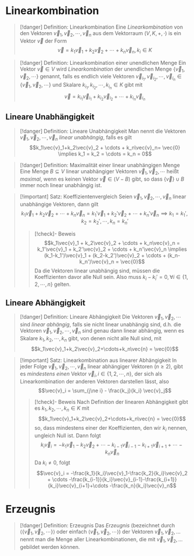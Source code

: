 # Linearkombination 

> [!danger] Definition: Linearkombination
> Eine *Linearkombination* von den Vektoren $\vec{v}_1, \vec{v}_2, \cdots, \vec{v}_n$ aus dem Vektorraum $(V, K, +, \cdot)$ is ein Vektor $\vec{v}$ der Form
> $$\vec{v} = k_1\vec{v}_1 + k_2\vec{v}_2 +\cdots + k_n\vec{v}_n, k_i \in K$$
	
> [!danger] Definition: Linearkombination einer unendlichen Menge
> Ein Vektor $\vec{v} \in V$ wird *Linearkombination* der unendlichen Menge $\lbrace\vec{v}_1, \vec{v}_2, \cdots\rbrace$ genannt, falls es endlich viele Vektoren $\vec{v}_{i_1}, \vec{v}_{i_2}, \cdots, \vec{v}_{i_n}\in \lbrace\vec{v}_1,\vec{v}_2,\cdots\rbrace$ und Skalare $k_{i_1}, k_{i_2}, \cdots, k_{i_n} \in K$ gibt mit
> $$\vec{v} = k_{i_1}\vec{v}_{i_1}+k_{i_2}\vec{v}_{i_2}+\cdots+k_{i_n}\vec{v}_{i_n}$$

## Lineare Unabhängigkeit

> [!danger] Definition: Lineare Unabhängigkeit
> Man nennt die Vektoren $\vec{v}_1,\vec{v}_2,\cdots, \vec{v}_n$ *linear unabhängig*, falls es gilt
> $$k_1\vec{v}_1+k_2\vec{v}_2 + \cdots + k_n\vec{v}_n= \vec{0} \implies k_1 = k_2 = \cdots = k_n = 0$$

> [!danger] Definition: Maximalität einer linear unabhängigen Menge 
> Eine Menge $B \subseteq V$ linear unabhängiger Vektoren $\vec{v}_1,\vec{v}_2,\cdots$ heißt *maximal*, wenn es keinen Vektor $\vec{v} \in (V - B)$ gibt, so dass $\lbrace\vec{v}\rbrace \cup B$ immer noch linear unabhängig ist.

> [!important] Satz: Koeffizientenvergleich
> Seien $\vec{v}_1,\vec{v}_2,\cdots,\vec{v}_n$ linear unabhängige Vektoren, dann gilt
> $$k_1\vec{v}_1 + k_2\vec{v}_2 + \cdots + k_n\vec{v}_n = k_1'\vec{v}_1 + k_2'\vec{v}_2 + \cdots + k_n'\vec{v}_n \implies k_1=k_1', k_2=k_2',\cdots,k_n=k_n'$$
> > [!check]- Beweis
> > $$k_1\vec{v}_1 + k_2\vec{v}_2 + \cdots + k_n\vec{v}_n = k_1'\vec{v}_1 + k_2'\vec{v}_2 + \cdots + k_n'\vec{v}_n \implies (k_1-k_1')\vec{v}_1 + (k_2-k_2')\vec{v}_2 + \cdots + (k_n-k_n')\vec{v}_n = \vec{0}$$
> > Da die Vektoren linear unabhängig sind, müssen die Koeffizienten davor alle Null sein. Also muss $k_i-k_i' = 0, \forall i \in \lbrace1,2,\cdots, n\rbrace$ gelten.

## Lineare Abhängigkeit

> [!danger] Definition: Lineare Abhängigkeit
> Die Vektoren $\vec{v}_1,\vec{v}_2,\cdots$ sind *linear abhängig*, falls sie nicht linear unabhängig sind, d.h. die Vektoren $\vec{v}_1,\vec{v}_2,\cdots, \vec{v}_n$ sind genau dann linear abhängig, wenn es Skalare $k_1, k_2,\cdots,k_n$ gibt, von denen nicht alle Null sind, mit
> $$k_1\vec{v}_1+k_2\vec{v}_2+\cdots+k_n\vec{n} = \vec{0}$$
	
> [!important] Satz: Linearkombination aus linearer Abhängigkeit
> In jeder Folge $\vec{v}_1,\vec{v}_2,\cdots,\vec{v}_n$ linear abhängiger Vektoren ($n\ge 2$), gibt es *mindestens einen* Vektor $\vec{v}_i, i \in \lbrace1,2,\cdots,n\rbrace$, der sich als Linearkombination der anderen Vektoren darstellen lässt, also
> $$\vec{v}_i = \sum_{j\ne i} - \frac{k_j}{k_i} \vec{v}_j$$
> > [!check]- Beweis
> > Nach Definition der linearen Abhängigkeit gibt es $k_1,k_2,\cdots,k_n \in K$ mit
> > $$k_1\vec{v}_1+k_2\vec{v}_2+\cdots+k_n\vec{n} = \vec{0}$$
> > so, dass mindestens einer der Koeffizienten, den wir $k_i$ nennen, ungleich Null ist. Dann folgt
> > $$k_i\vec{v}_i = -k_1\vec{v}_1-k_2\vec{v}_2 + \cdots -k_{i-1}\vec{v}_{i-1}-k_{i+1}\vec{v}_{i+1}+\cdots -k_n\vec{v}_n$$
> > Da $k_i\ne 0$, folgt
> > $$\vec{v}_i = -\frac{k_1}{k_i}\vec{v}_1-\frac{k_2}{k_i}\vec{v}_2 + \cdots -\frac{k_{i-1}}{k_i}\vec{v}_{i-1}-\frac{k_{i+1}}{k_i}\vec{v}_{i+1}+\cdots -\frac{k_n}{k_i}\vec{v}_n$$

# Erzeugnis

> [!danger] Definition: Erzeugnis
> Das *Erzeugnis* (bezeichnet durch $\langle\lbrace\vec{v}_1,\vec{v}_2,\cdots\rbrace\rangle$ oder einfach $\langle\vec{v}_1,\vec{v}_2,\cdots\rangle$) der Vektoren $\vec{v}_1,\vec{v}_2,\dots$ nennt man die Menge aller Linearkombinationen, die mit $\vec{v}_1,\vec{v}_2,\dots$ gebildet werden können.